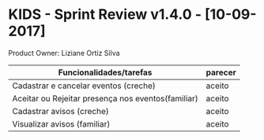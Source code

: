 # KIDS - Sprint Review v1.4.0 - [10-09-2017]

Product Owner: Liziane Ortiz Silva 

| Funcionalidades/tarefas                                 	 | parecer |
| -------------------------------- | ----------------------------------|
| Cadastrar e cancelar eventos (creche)   					 | aceito  |
| Aceitar ou Rejeitar presença nos eventos(familiar)         | aceito  |
| Cadastrar avisos (creche)     							 | aceito  |
| Visualizar avisos (familiar) 								 | aceito  |